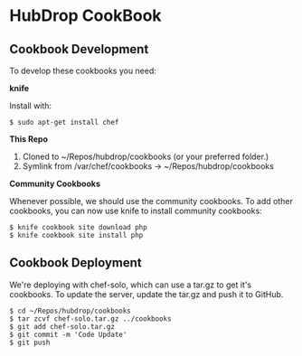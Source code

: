 HubDrop CookBook
================


Cookbook Development
--------------------

To develop these cookbooks you need:

**knife**

Install with:

    $ sudo apt-get install chef

**This Repo**

1. Cloned to ~/Repos/hubdrop/cookbooks (or your preferred folder.)
2. Symlink from /var/chef/cookbooks -> ~/Repos/hubdrop/cookbooks

**Community Cookbooks**

Whenever possible, we should use the community cookbooks.
To add other cookbooks, you can now use knife to install community cookbooks:

    $ knife cookbook site download php
    $ knife cookbook site install php


Cookbook Deployment
-------------------
We're deploying with chef-solo, which can use a tar.gz to get it's cookbooks.
To update the server, update the tar.gz and push it to GitHub.

    $ cd ~/Repos/hubdrop/cookbooks
    $ tar zcvf chef-solo.tar.gz ../cookbooks
    $ git add chef-solo.tar.gz
    $ git commit -m 'Code Update'
    $ git push
